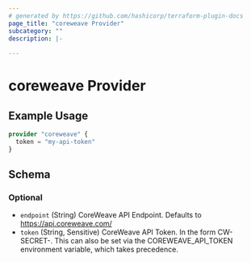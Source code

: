 ```yaml
---
# generated by https://github.com/hashicorp/terraform-plugin-docs
page_title: "coreweave Provider"
subcategory: ""
description: |-
  
---
```


# coreweave Provider



## Example Usage

```terraform
provider "coreweave" {
  token = "my-api-token"
}
```

<!-- schema generated by tfplugindocs -->
## Schema

### Optional

- `endpoint` (String) CoreWeave API Endpoint. Defaults to https://api.coreweave.com/
- `token` (String, Sensitive) CoreWeave API Token. In the form CW-SECRET-<secret>. This can also be set via the COREWEAVE_API_TOKEN environment variable, which takes precedence.
